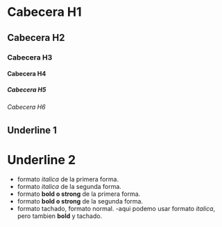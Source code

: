 # Cabecera H1
## Cabecera H2
### Cabecera H3
#### Cabecera H4
##### Cabecera H5
###### Cabecera H6

Underline 1
-----------

Underline 2
===========

- formato *italica* de la primera forma.
- formato _italica_ de la segunda forma. 
- formato **bold o strong** de la primera forma.
- formato __bold o strong__ de la segunda forma.
- formato tachado, formato normal.
-aqui podemo usar formato *italica*, pero tambien **bold** y tachado.